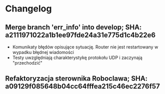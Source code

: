 # Changelog

**Merge branch 'err_info' into develop**; SHA: a2111971022a1b1ee97fde24a31e775d1c4b22e6
---------------------------------------------------------------------------------------------------

  * Komunikaty błędów opisujące sytuację. Router nie jest restartowany w wypadku błędnej wiadomości
  * Testy uwzględniają charakterystykę protokołu UDP i zaczynają "przechodzić"


**Refaktoryzacja sterownika Roboclawa**; SHA: a09129f085648b04cc64fffea215c46ec2276f57
---------------------------------------------------------------------------------------------------
